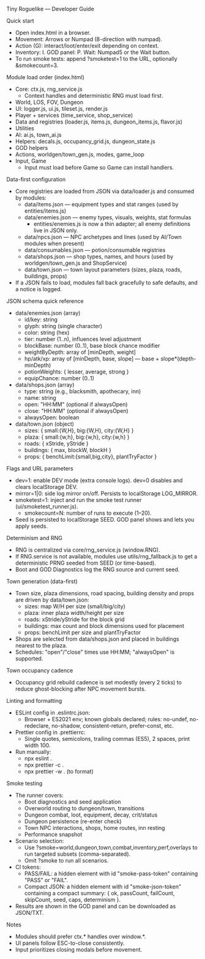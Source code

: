 Tiny Roguelike — Developer Guide

Quick start
- Open index.html in a browser.
- Movement: Arrows or Numpad (8-direction with numpad).
- Action (G): interact/loot/enter/exit depending on context.
- Inventory: I. GOD panel: P. Wait: Numpad5 or the Wait button.
- To run smoke tests: append ?smoketest=1 to the URL, optionally &smokecount=3.

Module load order (index.html)
- Core: ctx.js, rng_service.js
  - Context handles and deterministic RNG must load first.
- World, LOS, FOV, Dungeon
- UI: logger.js, ui.js, tileset.js, render.js
- Player + services (time_service, shop_service)
- Data and registries (loader.js, items.js, dungeon_items.js, flavor.js)
- Utilities
- AI: ai.js, town_ai.js
- Helpers: decals.js, occupancy_grid.js, dungeon_state.js
- GOD helpers
- Actions, worldgen/town_gen.js, modes, game_loop
- Input, Game
  - Input must load before Game so Game can install handlers.

Data-first configuration
- Core registries are loaded from JSON via data/loader.js and consumed by modules:
  - data/items.json — equipment types and stat ranges (used by entities/items.js)
  - data/enemies.json — enemy types, visuals, weights, stat formulas
    - entities/enemies.js is now a thin adapter; all enemy definitions live in JSON only.
  - data/npcs.json — NPC archetypes and lines (used by AI/Town modules when present)
  - data/consumables.json — potion/consumable registries
  - data/shops.json — shop types, names, and hours (used by worldgen/town_gen.js and ShopService)
  - data/town.json — town layout parameters (sizes, plaza, roads, buildings, props)
- If a JSON fails to load, modules fall back gracefully to safe defaults, and a notice is logged.

JSON schema quick reference
- data/enemies.json (array)
  - id/key: string
  - glyph: string (single character)
  - color: string (hex)
  - tier: number (1..n), influences level adjustment
  - blockBase: number (0..1), base block chance modifier
  - weightByDepth: array of [minDepth, weight]
  - hp/atk/xp: array of [minDepth, base, slope] — base + slope*(depth-minDepth)
  - potionWeights: { lesser, average, strong }
  - equipChance: number (0..1)
- data/shops.json (array)
  - type: string (e.g., blacksmith, apothecary, inn)
  - name: string
  - open: "HH:MM" (optional if alwaysOpen)
  - close: "HH:MM" (optional if alwaysOpen)
  - alwaysOpen: boolean
- data/town.json (object)
  - sizes: { small:{W,H}, big:{W,H}, city:{W,H} }
  - plaza: { small:{w,h}, big:{w,h}, city:{w,h} }
  - roads: { xStride, yStride }
  - buildings: { max, blockW, blockH }
  - props: { benchLimit:{small,big,city}, plantTryFactor }

Flags and URL parameters
- dev=1: enable DEV mode (extra console logs). dev=0 disables and clears localStorage DEV.
- mirror=1|0: side log mirror on/off. Persists to localStorage LOG_MIRROR.
- smoketest=1: inject and run the smoke test runner (ui/smoketest_runner.js).
  - smokecount=N: number of runs to execute (1–20).
- Seed is persisted to localStorage SEED. GOD panel shows and lets you apply seeds.

Determinism and RNG
- RNG is centralized via core/rng_service.js (window.RNG).
- If RNG.service is not available, modules use utils/rng_fallback.js to get a deterministic PRNG seeded from SEED (or time-based).
- Boot and GOD Diagnostics log the RNG source and current seed.

Town generation (data-first)
- Town size, plaza dimensions, road spacing, building density and props are driven by data/town.json:
  - sizes: map W/H per size (small/big/city)
  - plaza: inner plaza width/height per size
  - roads: xStride/yStride for the block grid
  - buildings: max count and block dimensions used for placement
  - props: benchLimit per size and plantTryFactor
- Shops are selected from data/shops.json and placed in buildings nearest to the plaza.
- Schedules: "open"/"close" times use HH:MM; "alwaysOpen" is supported.

Town occupancy cadence
- Occupancy grid rebuild cadence is set modestly (every 2 ticks) to reduce ghost-blocking after NPC movement bursts.

Linting and formatting
- ESLint config in .eslintrc.json:
  - Browser + ES2021 env; known globals declared; rules: no-undef, no-redeclare, no-shadow, consistent-return, prefer-const, etc.
- Prettier config in .prettierrc:
  - Single quotes, semicolons, trailing commas (ES5), 2 spaces, print width 100.
- Run manually:
  - npx eslint .
  - npx prettier -c .
  - npx prettier -w . (to format)

Smoke testing
- The runner covers:
  - Boot diagnostics and seed application
  - Overworld routing to dungeon/town, transitions
  - Dungeon combat, loot, equipment, decay, crit/status
  - Dungeon persistence (re-enter check)
  - Town NPC interactions, shops, home routes, inn resting
  - Performance snapshot
- Scenario selection:
  - Use ?smoke=world,dungeon,town,combat,inventory,perf,overlays to run targeted subsets (comma-separated).
  - Omit ?smoke to run all scenarios.
- CI tokens:
  - PASS/FAIL: a hidden element with id "smoke-pass-token" containing "PASS" or "FAIL".
  - Compact JSON: a hidden element with id "smoke-json-token" containing a compact summary: { ok, passCount, failCount, skipCount, seed, caps, determinism }.
- Results are shown in the GOD panel and can be downloaded as JSON/TXT.

Notes
- Modules should prefer ctx.* handles over window.*.
- UI panels follow ESC-to-close consistently.
- Input prioritizes closing modals before movement.